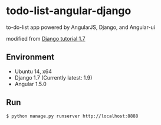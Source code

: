 # todo-list-angular-django
to-do-list app powered by AngularJS, Django, and Angular-ui

modified from [Django tutorial 1.7](https://docs.djangoproject.com/en/1.7/intro/tutorial01/)


## Environment

* Ubuntu 14, x64
* Django 1.7 (Currently latest: 1.9)
* Angular 1.5.0

## Run

`$ python manage.py runserver http://localhost:8888`
